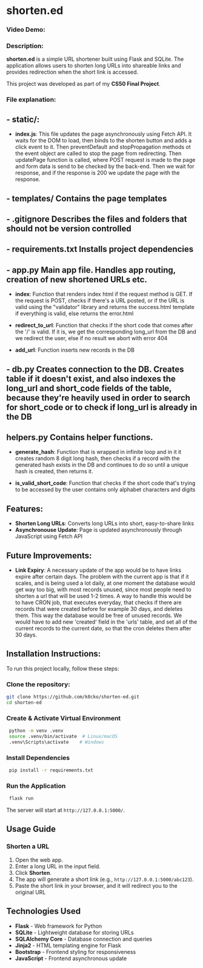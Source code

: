 # shorten.ed
### Video Demo:
### Description:
__shorten.ed__ is a simple URL shortener built using Flask and SQLite. The application allows users to shorten long URLs into shareable links and provides redirection when the short link is accessed.

This project was developed as part of my __CS50 Final Project__.

### File explanation:

## - __static/__:

- __index.js__:
This file updates the page asynchronously using Fetch API. It waits for the DOM to load, then binds to the shorten button and adds a click event to it. Then preventDefault and stopPropagation methods ot the event object are called to stop the page from redirecting. Then updatePage function is called, where POST request is made to the page and form data is send to be checked by the back-end. Then we wait for response, and if the response is 200 we update the page with the response.

## - __templates/__ Contains the page templates
## - __.gitignore__ Describes the files and folders that should not be version controlled
## - __requirements.txt__ Installs project dependencies
## - __app.py__ Main app file. Handles app routing, creation of new shortened URLs etc.

- __index__: Function that renders index html if the request method is GET. If the request is POST, checks if there's a URL posted, or if the URL is valid using the "validator" library and returns the success.html template if everything is valid, else returns the error.html

- __redirect_to_url__: Function that checks if the short code that comes after the '/' is valid. If it is, we get the corresponding long_url from the DB and we redirect the user, else if no result we abort with error 404

- __add_url__: Function inserts new records in the DB

## - __db.py__ Creates connection to the DB. Creates table if it doesn't exist, and also indexes the long_url and short_code fields of the table, because they're heavily used in order to search for short_code or to check if long_url is already in the DB
## __helpers.py__ Contains helper functions.

- __generate_hash__: Function that is wrapped in infinite loop and in it it creates random 8 digit long hash, then checks if a record with the generated hash exists in the DB and continues to do so until a unique hash is created, then returns it.

- __is_valid_short_code__: Function that checks if the short code that's trying to be accessed by the user contains only alphabet characters and digits

## Features:
- __Shorten Long URLs__: Converts long URLs into short, easy-to-share links
- __Asynchronouse Update__: Page is updated asynchronously through JavaScript using Fetch API

## Future Improvements:
- __Link Expiry__: A necessary update of the app would be to have links expire after certain days. The problem with the current app is that if it scales, and is being used a lot daily, at one moment the database would get way too big, with most records unused, since most people need to shorten a url that will be used 1-2 times. A way to handle this would be to have CRON job, that executes everyday, that checks if there are records that were created before for example 30 days, and deletes them. This way the database would be free of unused records. We would have to add new 'created' field in the 'urls' table, and set all of the current records to the current date, so that the cron deletes them after 30 days. 

## Installation Instructions:

To run this project locally, follow these steps:

### Clone the repository:

```sh
git clone https://github.com/k0cko/shorten-ed.git
cd shorten-ed
```

### Create & Activate Virtual Environment

```sh
 python -m venv .venv
 source .venv/bin/activate  # Linux/macOS
 .venv\Scripts\activate    # Windows
```

### Install Dependencies

```sh
 pip install -r requirements.txt
```

### Run the Application

```sh
 flask run
```

The server will start at `http://127.0.0.1:5000/`.

## Usage Guide

### Shorten a URL

1. Open the web app.
2. Enter a long URL in the input field.
3. Click __Shorten__.
4. The app will generate a short link (e.g., `http://127.0.0.1:5000/abc123`).
5. Paste the short link in your browser, and it will redirect you to the original URL

## Technologies Used

- __Flask__ - Web framework for Python
- __SQLite__ - Lightweight database for storing URLs
- __SQLAlchemy Core__ - Database connection and queries
- __Jinja2__ - HTML templating engine for Flask
- __Bootstrap__ - Frontend styling for responsiveness
- __JavaScript__ - Frontend asynchronous update